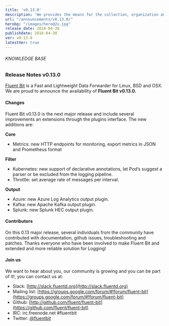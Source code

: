 ```yaml
---
title: 'v0.13.0'
description: 'We provides the means for the collection, organization and computerized retrieval of knowledgeand Lightweight Data Forwarder for Linux, BSD and OSX. We are proud to announce the availability of Fluent Bit v0.13.0.'
url: "/announcements/v0.13.0/"
herobg: "/images/hero@2x.jpg"
release_date: 2018-04-30
publishdate: 2018-04-30
ver: v0.13.0
latestVer: true
---
```


###### KNOWLEDGE BASE

### Release Notes v0.13.0

[Fluent Bit](https://fluentbit.io/) is a Fast and Lightweight Data Forwarder for Linux, BSD and OSX. We are proud to announce the availability of **Fluent Bit v0.13.0.**

#### Changes

Fluent Bit v0.13.0 is the next major release and include several improvements an extensions through the plugins interface. The new additions are:

**Core**

* Metrics: new HTTP endpoints for monitoring, export metrics in JSON and Prometheus format


**Filter** 

* Kubernetes: new support of declarative annotations, let Pod’s suggest a parser or be excluded from the logging pipeline.
* Throttle: set average rate of messages per interval.


**Output**

* Azure: new Azure Log Analytics output plugin.
* Kafka: new Apache Kafka output plugin.
* Splunk: new Splunk HEC output plugin.


#### Contributors

On this 0.13 major release, several individuals from the community have contributed with documentation, github issues, troubleshooting and patches. Thanks everyone who have been involved to make Fluent Bit and extended and more reliable solution for Logging!


#### Join us

We want to hear about you, our community is growing and you can be part of it!, you can contact us at:

* Slack: [http://slack.fluentd.org](http://slack.fluentd.org)
* Mailing list: [https://groups.google.com/forum/#!forum/fluent-bit](https://groups.google.com/forum/#!forum/fluent-bit)
* Github: [http://github.com/fluent/fluent-bit](https://github.com/fluent/fluent-bit)
* IRC: irc.freenode.net #fluentbit
* Twitter: [@fluentbit](https://twitter.com/fluentbit)